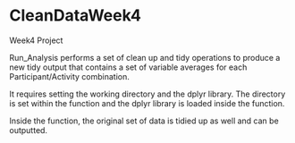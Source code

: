 # CleanDataWeek4
Week4 Project

Run_Analysis performs a set of clean up and tidy operations to produce a new tidy output that contains a set of variable averages for each Participant/Activity combination.  

It requires setting the working directory and the dplyr library.  The directory is set within the function and the dplyr library is loaded inside the function.  

Inside the function, the original set of data is tidied up as well and can be outputted.